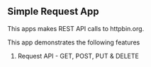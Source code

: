 ## Simple Request App

This apps makes REST API calls to httpbin.org.

This app demonstrates the following features

1. Request API - GET, POST, PUT & DELETE
